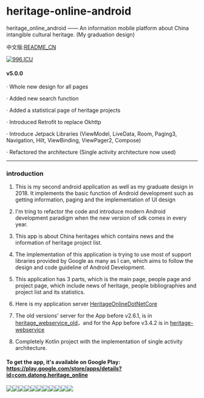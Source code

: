 
# heritage-online-android

heritage_online_android —— An information mobile platform about China intangible cultural heritage. (My graduation design)

中文版:[README_CN](https://github.com/sunkaiiii/heritage-online-android/blob/master/README_CN.md)

[![996.ICU](https://img.shields.io/badge/link-996.icu-red.svg)](https://996.icu)

#### v5.0.0 <br>
  
· Whole new design for all pages


· Added new search function


· Added a statistical page of heritage projects 


· Introduced Retrofit to replace Okhttp


· Introduce Jetpack Libraries (ViewModel, LiveData, Room, Paging3, Navigation, Hilt, ViewBinding, ViewPager2, Compose)


· Refactored the architecture (Single activity architecture now used)



___

### introduction

1. This is my second android application as well as my graduate design in 2018. It implements the basic function of Android development such as getting information, paging and the implementation of UI design

  
2. I'm tring to refactor the code and introduce modern Android development paradigm when the new version of sdk comes in every year.

  
3. This app is about China heritages which contains news and the information of heritage project list.

  
4. The implementation of this application is trying to use most of support libraries provided by Google as many as I can, which aims to follow the design and code guideline of Android Development.

  
5. This application has 3 parts, which is the main page, people page and project page, which include news of heritage, people bibliographies and project list and its statistics. 


6. Here is my application server [HeritageOnlineDotNetCore](https://github.com/sunkaiiii/HeritageOnlineDotNetCore)


7. The old versions' server for the App before v2.6.1, is in [heritage_webservice_old](https://github.com/sunkaiiii/heritage_webservice_old)，and for the App before v3.4.2 is in [heritage-webservice](https://github.com/sunkaiiii/heritage_webservice )


8. Completely Kotlin project with the implementation of single activity architecture.

  

#### To get the app, it's available on Google Play: https://play.google.com/store/apps/details?id=com.datong.heritage_online

  

![](https://sunkaiiii.github.io/docs/images/1.png)![](https://sunkaiiii.github.io/docs/images/2.png)![](https://sunkaiiii.github.io/docs/images/3.png)![](https://sunkaiiii.github.io/docs/images/11.png)![](https://sunkaiiii.github.io/docs/images/4.png)![](https://sunkaiiii.github.io/docs/images/5.png)![](https://sunkaiiii.github.io/docs/images/6.png)![](https://sunkaiiii.github.io/docs/images/7.png)![](https://sunkaiiii.github.io/docs/images/8.png)![](https://sunkaiiii.github.io/docs/images/9.png)![](https://sunkaiiii.github.io/docs/images/10.png)
